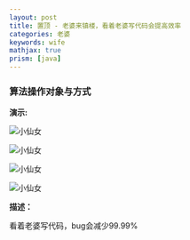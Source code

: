 ```yaml
---
layout: post
title: 置顶 - 老婆来镇楼，看着老婆写代码会提高效率
categories: 老婆
keywords: wife
mathjax: true
prism: [java]
---
```


### 算法操作对象与方式


**演示:**

![小仙女](/images/posts/wife/lp_a.png "lp_a")

![小仙女](/images/posts/wife/lp_b.png "lp_b")

![小仙女](/images/posts/wife/lp_c.png "lp_c")

![小仙女](/images/posts/wife/lp_d.png "lp_d")

**描述：**

看着老婆写代码，bug会减少99.99%